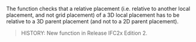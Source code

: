 The function checks that a relative placement (i.e. relative to another local placement, and not grid placement) of a 3D local placement has to be relative to a 3D parent placement (and not to a 2D parent placement).

> HISTORY: New function in Release IFC2x Edition 2.
